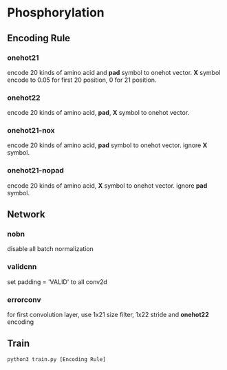 # Phosphorylation

## Encoding Rule

### onehot21

encode 20 kinds of amino acid and **pad** symbol to onehot vector.
**X** symbol encode to 0.05 for first 20 position, 0 for 21 position.

### onehot22

encode 20 kinds of amino acid, **pad**, **X** symbol to onehot vector.

### onehot21-nox

encode 20 kinds of amino acid, **pad** symbol to onehot vector.
ignore **X** symbol.

### onehot21-nopad

encode 20 kinds of amino acid, **X** symbol to onehot vector.
ignore **pad** symbol.

## Network

### nobn

disable all batch normalization

### validcnn

set padding = 'VALID' to all conv2d

### errorconv

for first convolution layer, use 1x21 size filter, 1x22 stride and **onehot22** encoding

## Train

`python3 train.py [Encoding Rule]`

